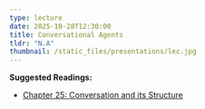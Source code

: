 ```yaml
---
type: lecture
date: 2025-10-28T12:30:00
title: Conversational Agents
tldr: "N.A"
thumbnail: /static_files/presentations/lec.jpg
---
```

**Suggested Readings:**
- [Chapter 25: Conversation and its Structure](https://web.stanford.edu/~jurafsky/slp3/25.pdf)

